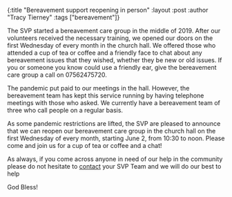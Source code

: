 {:title "Bereavement support reopening in person"
 :layout :post
 :author "Tracy Tierney"
 :tags ["bereavement"]}

The SVP started a bereavement care group in the middle of 2019. After our volunteers received the necessary training, we opened our doors on the first Wednesday of every month in the church hall. We offered those who attended a cup of tea or coffee and a friendly face to chat about any bereavement issues that they wished, whether they be new or old issues. If you or someone you know could use a friendly ear, give the bereavement care group a call on 07562475720.

The pandemic put paid to our meetings in the hall. However, the bereavement team has kept this service running by having telephone meetings with those who asked. We currently have a bereavement team of three who call people on a regular basis.

As some pandemic restrictions are lifted, the SVP are pleased to announce that we can reopen our bereavement care group in the church hall on the first Wednesday of every month, starting June 2, from 10:30 to noon. Please come and join us for a cup of tea or coffee and a chat!

As always, if you come across anyone in need of our help in the community please do not hesitate to [contact](../../pages-output/contact/) your SVP Team and we will do our best to help

God Bless!
